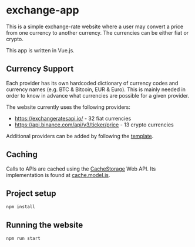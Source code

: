 # exchange-app

This is a simple exchange-rate website where 
a user may convert a price from one currency to 
another currency. The currencies can be either fiat or crypto.

This app is written in Vue.js.

## Currency Support
Each provider has its own hardcoded dictionary 
of currency codes and currency names (e.g. BTC & Bitcoin, EUR & Euro).
This is mainly needed in order to know in advance what currencies 
are possible for a given provider.

The website currently uses the following providers:
* https://exchangeratesapi.io/ - 32 fiat currencies
* https://api.binance.com/api/v3/ticker/price - 13 crypto currencies

Additional providers can be added by following the [template](templates/api/TEMPLATE.md).

## Caching
Calls to APIs are cached using the 
[CacheStorage](https://developer.mozilla.org/en-US/docs/Web/API/CacheStorage) Web API.
Its implementation is found at [cache.model.js](src/models/cache.model.js).

## Project setup
```
npm install
```

## Running the website
```
npm run start
```
